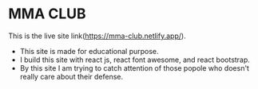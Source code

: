 # MMA CLUB

This is the live site link(https://mma-club.netlify.app/).

<ul>
  <li>This site is made for educational purpose.</li>
  <li>I build this site with react js, react font awesome, and react bootstrap.</li>
  <li>By this site I am trying to catch attention of those popole who doesn't really care about their defense.</li>
</ul>

